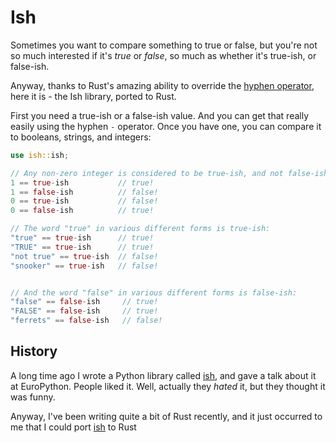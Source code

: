 # Ish

Sometimes you want to compare something to true or false,
but you're not so much interested if it's *true* or *false*,
so much as whether it's true-ish, or false-ish.

Anyway, thanks to Rust's amazing ability to override the [hyphen operator](https://doc.rust-lang.org/std/ops/trait.Sub.html),
here it is - the Ish library, ported to Rust.

First you need a true-ish or a false-ish value.
And you can get that really easily using the hyphen `-` operator.
Once you have one, you can compare it to booleans, strings, and integers:

```rust
use ish::ish;

// Any non-zero integer is considered to be true-ish, and not false-ish.
1 == true-ish           // true!
1 == false-ish          // false!
0 == true-ish           // false!
0 == false-ish          // true!

// The word "true" in various different forms is true-ish:
"true" == true-ish      // true!
"TRUE" == true-ish      // true!
"not true" == true-ish  // false!
"snooker" == true-ish   // false!


// And the word "false" in various different forms is false-ish:
"false" == false-ish     // true!
"FALSE" == false-ish     // true!
"ferrets" == false-ish   // false!
```


## History

A long time ago I wrote a Python library called [ish](https://github.com/judy2k/ish),
and gave a talk about it at EuroPython.
People liked it.
Well, actually they *hated* it,
but they thought it was funny.

Anyway,
I've been writing quite a bit of Rust recently,
and it just occurred to me that I could port [ish](https://github.com/judy2k/ish) to Rust